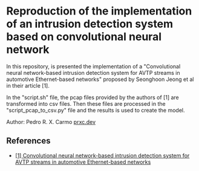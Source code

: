 
# Reproduction of the implementation of an intrusion detection system based on convolutional neural network

In this repository, is presented the implementation of a "Convolutional neural network-based intrusion detection system for AVTP streams in automotive Ethernet-based networks" proposed by Seonghoon Jeong et al in their article [1].

In the "script.sh" file, the pcap files provided by the authors of [1] are transformed into csv files. Then these files are processed in the "script_pcap_to_csv.py" file and the results is used to create the model.

Author: Pedro R. X. Carmo [prxc.dev](https://prxc.dev/)

## References

 - [[1] Convolutional neural network-based intrusion detection system for AVTP streams in automotive Ethernet-based networks](https://doi.org/10.1016/j.vehcom.2021.100338)


